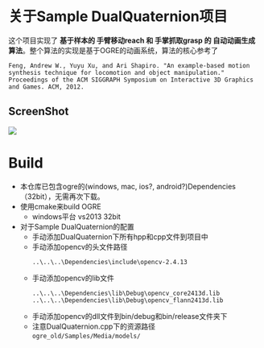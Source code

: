 # 关于Sample DualQuaternion项目
这个项目实现了 **基于样本的 手臂移动reach 和 手掌抓取grasp 的 自动动画生成算法**。整个算法的实现是基于OGRE的动画系统，算法的核心参考了
```
Feng, Andrew W., Yuyu Xu, and Ari Shapiro. "An example-based motion synthesis technique for locomotion and object manipulation." Proceedings of the ACM SIGGRAPH Symposium on Interactive 3D Graphics and Games. ACM, 2012.
```

## ScreenShot
![](https://raw.githubusercontent.com/lealzhan/ogre_old/master/Samples/DualQuaternion/Connection/result/reach_1.gif)

# Build

- 本仓库已包含ogre的(windows, mac, ios?, android?)Dependencies（32bit），无需再次下载。
- 使用cmake来build OGRE
	- windows平台 vs2013 32bit
- 对于Sample DualQuaternion的配置
	- 手动添加DualQuaternion下所有hpp和cpp文件到项目中
	- 手动添加opencv的头文件路径
		```
		..\..\..\Dependencies\include\opencv-2.4.13
		```
	- 手动添加opencv的lib文件
		```
		..\..\..\Dependencies\lib\Debug\opencv_core2413d.lib
		..\..\..\Dependencies\lib\Debug\opencv_flann2413d.lib
		```
	- 手动添加opencv的dll文件到bin/debug和bin/release文件夹下
	- 注意DualQuaternion.cpp下的资源路径
	```ogre_old/Samples/Media/models/```
	
